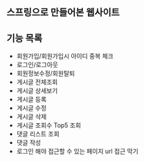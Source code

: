 ## 스프링으로 만들어본 웹사이트
## 기능 목록
- 회원가입/회원가입시 아이디 중복 체크 
- 로그인/로그아웃
- 회원정보수정/회원탈퇴
- 게시글 전체조회
- 게시글 상세보기
- 게시글 등록
- 게시글 수정
- 게시글 삭제
- 게시글 조회수 Top5 조회
- 댓글 리스트 조회
- 댓글 작성
- 로그인 해야 접근할 수 있는 페이지 url 접근 막기
